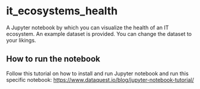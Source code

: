 # it_ecosystems_health

A Jupyter notebook by which you can visualize the health of an IT ecosystem. An example dataset is provided. You can change the dataset to your likings.

## How to run the notebook

Follow this tutorial on how to install and run Jupyter notebook and run this specific notebook: https://www.dataquest.io/blog/jupyter-notebook-tutorial/